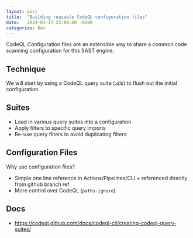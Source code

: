 ```yaml
---
layout: post
title:  "Building reusable CodeQL configuration files"
date:   2024-01-17 23:00:00 -0500
categories: Dev
---
```


CodeQL Configuration files are an extensible way to share a common code scanning configuration for this SAST engine.  

## Technique

We will start by using a CodeQL query suite (.qls) to flush out the initial configuration.

## Suites
- Load in various query suites into a configuration
- Apply filters to specific query imports
- Re-use query filters to avoid duplicating filters

## Configuration Files
Why use configuration files?  
- Simple one line reference in Actions/Pipelines/CLI + referenced directly from github branch ref
- More control over CodeQL (`paths-ignore`)
 

## Docs
- https://codeql.github.com/docs/codeql-cli/creating-codeql-query-suites/







